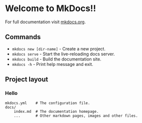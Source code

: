 # Welcome to MkDocs!!

For full documentation visit [mkdocs.org](https://www.mkdocs.org).

## Commands

* `mkdocs new [dir-name]` - Create a new project.
* `mkdocs serve` - Start the live-reloading docs server.
* `mkdocs build` - Build the documentation site.
* `mkdocs -h` - Print help message and exit.

## Project layout
### Hello

    mkdocs.yml    # The configuration file.
    docs/
        index.md  # The documentation homepage.
        ...       # Other markdown pages, images and other files.
